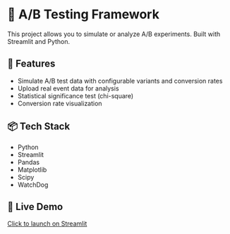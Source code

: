 # 🧪 A/B Testing Framework

This project allows you to simulate or analyze A/B experiments. Built with Streamlit and Python.

## 🚀 Features
- Simulate A/B test data with configurable variants and conversion rates
- Upload real event data for analysis
- Statistical significance test (chi-square)
- Conversion rate visualization

## 📦 Tech Stack
- Python
- Streamlit
- Pandas
- Matplotlib
- Scipy
- WatchDog

## 🔗 Live Demo
[Click to launch on Streamlit](https://ab-testing-framework.streamlit.app/)
